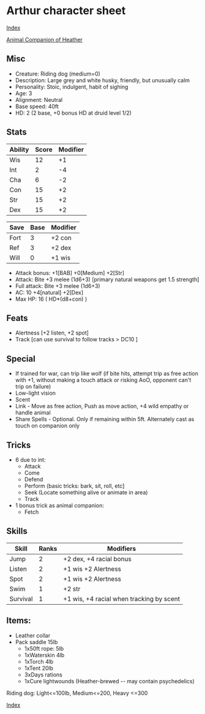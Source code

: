 # Arthur character sheet

[Index](./Readme.markdown)

[Animal Companion of Heather](./heather.character.markdown)

## Misc
* Creature: Riding dog (medium=0)
* Description: Large grey and white husky, friendly, but unusually calm
* Personality: Stoic, indulgent, habit of sighing
* Age: 3
* Alignment: Neutral
* Base speed: 40ft
* HD: 2 (2 base, +0 bonus HD at druid level 1/2)

## Stats
| Ability | Score | Modifier
|---------|-------|---------
| Wis     | 12    | +1
| Int     | 2     | -4
| Cha     | 6     | -2
| Con     | 15    | +2
| Str     | 15    | +2
| Dex     | 15    | +2

| Save | Base  | Modifier
|------|-------|---------
| Fort | 3     | +2 con
| Ref  | 3     | +2 dex
| Will | 0     | +1 wis

* Attack bonus: +1[BAB] +0[Medium] +2[Str]
* Attack: Bite +3 melee (1d6+3) [primary natural weapons get 1.5 strength]
* Full attack: Bite +3 melee (1d6+3)
* AC: 10 +4[natural] +2[Dex]
* Max HP: 16 ( HD*(d8+con) )

## Feats
* Alertness [+2 listen, +2 spot]
* Track [can use survival to follow tracks > DC10 ]

## Special
* If trained for war, can trip like wolf (if bite hits, attempt trip as free action with +1, without making a touch attack or risking AoO, opponent can't trip on failure)
* Low-light vision
* Scent
* Link - Move as free action, Push as move action, +4 wild empathy or handle animal
* Share Spells - Optional. Only if remaining within 5ft. Alternately cast as touch on companion only

## Tricks

* 6 due to int:
  * Attack
  * Come
  * Defend
  * Perform (basic tricks: bark, sit, roll, etc]
  * Seek (Locate something alive or animate in area)
  * Track
* 1 bonus trick as animal companion:
  * Fetch

## Skills
| Skill                 | Ranks | Modifiers
|-----------------------|-------|----------
| Jump                  | 2     | +2 dex, +4 racial bonus
| Listen                | 2     | +1 wis +2 Alertness
| Spot                  | 2     | +1 wis +2 Alertness
| Swim                  | 1     | +2 str
| Survival              | 1     | +1 wis, +4 racial when tracking by scent

## Items:
* Leather collar
* Pack saddle 15lb
  * 1x50ft rope: 5lb
  * 1xWaterskin 4lb
  * 1xTorch 4lb
  * 1xTent 20lb
  * 3xDays rations
  * 1xCure lightwounds (Heather-brewed -- may contain psychedelics)

Riding dog: Light<=100lb, Medium<=200, Heavy <=300

[Index](./Readme.markdown)

